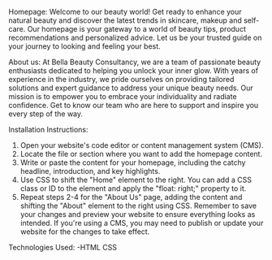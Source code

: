 Homepage:
Welcome to our beauty world!
Get ready to enhance your natural beauty and discover the latest trends in skincare, makeup and self-care.
Our homepage is your gateway to a world of beauty tips, product recommendations and personalized advice.
Let us be your trusted guide on your journey to looking and feeling your best.

About us:
At Bella Beauty Consultancy, we are a team of passionate beauty enthusiasts dedicated to helping you unlock your inner glow.
With years of experience in the industry, we pride ourselves on providing tailored solutions and expert guidance to address
your unique beauty needs. Our mission is to empower you to embrace your individuality and radiate confidence.
Get to know our team who are here to support and inspire you every step of the way.

Installation Instructions:
1. Open your website's code editor or content management system (CMS).
2. Locate the file or section where you want to add the homepage content.
3. Write or paste the content for your homepage, including the catchy headline, introduction, and key highlights.
4. Use CSS to shift the "Home" element to the right. You can add a CSS class or ID to the element and apply the "float: right;" property to it.
5. Repeat steps 2-4 for the "About Us" page, adding the content and shifting the "About" element to the right using CSS.
Remember to save your changes and preview your website to ensure everything looks as intended. 
If you're using a CMS, you may need to publish or update your website for the changes to take effect.

Technologies Used:
-HTML
CSS
